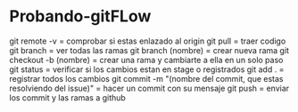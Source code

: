 # Probando-gitFLow
git remote -v = comprobar si estas enlazado al origin
git pull = traer codigo
git branch = ver todas las ramas
git branch (nombre) = crear nueva rama 
git checkout -b (nombre) = crear una rama y cambiarte a ella en un solo paso 
git status = verificar si los cambios estan en stage o registrados
git add . = registrar todos los cambios
git commit -m "(nombre del commit, que estas resolviendo del issue)" = hacer un commit con su mensaje
git push = enviar los commit y las ramas a github